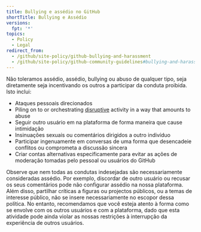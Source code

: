```yaml
---
title: Bullying e assédio no GitHub
shortTitle: Bullying e Assédio
versions:
  fpt: '*'
topics:
  - Policy
  - Legal
redirect_from:
  - /github/site-policy/github-bullying-and-harassment
  - /github/site-policy/github-community-guidelines#bullying-and-harassment
---
```


Não toleramos assédio, assédio, bullying ou abuso de qualquer tipo, seja diretamente seja incentivando os outros a participar da conduta proibida. Isto inclui:

- Ataques pessoais direcionados
- Piling on to or orchestrating [disruptive](/github/site-policy/github-disrupting-the-experience-of-other-users) activity in a way that amounts to abuse
- Seguir outro usuário em na plataforma de forma maneira que cause intimidação
- Insinuações sexuais ou comentários dirigidos a outro indivíduo
- Participar ingenuamente em conversas de uma forma que desencadeie conflitos ou comprometa a discussão sincera
- Criar contas alternativas especificamente para evitar as ações de moderação tomadas pelo pessoal ou usuários do GitHub

Observe que nem todas as condutas indesejadas são necessariamente consideradas assédio. Por exemplo, discordar de outro usuário ou recusar os seus comentários pode não configurar assédio na nossa plataforma. Além disso, partilhar críticas a figuras ou projectos públicos, ou a temas de interesse público, não se insere necessariamente no escopor dessa política. No entanto, recomendamos que você esteja atento à forma como se envolve com os outros usuários e com a plataforma, dado que esta atividade pode ainda violar as nossas restrições à interrupção da experiência de outros usuários.
